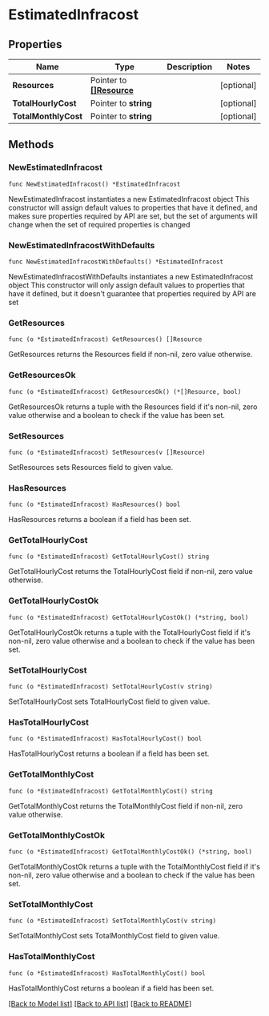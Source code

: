 # EstimatedInfracost

## Properties

Name | Type | Description | Notes
------------ | ------------- | ------------- | -------------
**Resources** | Pointer to [**[]Resource**](Resource.md) |  | [optional] 
**TotalHourlyCost** | Pointer to **string** |  | [optional] 
**TotalMonthlyCost** | Pointer to **string** |  | [optional] 

## Methods

### NewEstimatedInfracost

`func NewEstimatedInfracost() *EstimatedInfracost`

NewEstimatedInfracost instantiates a new EstimatedInfracost object
This constructor will assign default values to properties that have it defined,
and makes sure properties required by API are set, but the set of arguments
will change when the set of required properties is changed

### NewEstimatedInfracostWithDefaults

`func NewEstimatedInfracostWithDefaults() *EstimatedInfracost`

NewEstimatedInfracostWithDefaults instantiates a new EstimatedInfracost object
This constructor will only assign default values to properties that have it defined,
but it doesn't guarantee that properties required by API are set

### GetResources

`func (o *EstimatedInfracost) GetResources() []Resource`

GetResources returns the Resources field if non-nil, zero value otherwise.

### GetResourcesOk

`func (o *EstimatedInfracost) GetResourcesOk() (*[]Resource, bool)`

GetResourcesOk returns a tuple with the Resources field if it's non-nil, zero value otherwise
and a boolean to check if the value has been set.

### SetResources

`func (o *EstimatedInfracost) SetResources(v []Resource)`

SetResources sets Resources field to given value.

### HasResources

`func (o *EstimatedInfracost) HasResources() bool`

HasResources returns a boolean if a field has been set.

### GetTotalHourlyCost

`func (o *EstimatedInfracost) GetTotalHourlyCost() string`

GetTotalHourlyCost returns the TotalHourlyCost field if non-nil, zero value otherwise.

### GetTotalHourlyCostOk

`func (o *EstimatedInfracost) GetTotalHourlyCostOk() (*string, bool)`

GetTotalHourlyCostOk returns a tuple with the TotalHourlyCost field if it's non-nil, zero value otherwise
and a boolean to check if the value has been set.

### SetTotalHourlyCost

`func (o *EstimatedInfracost) SetTotalHourlyCost(v string)`

SetTotalHourlyCost sets TotalHourlyCost field to given value.

### HasTotalHourlyCost

`func (o *EstimatedInfracost) HasTotalHourlyCost() bool`

HasTotalHourlyCost returns a boolean if a field has been set.

### GetTotalMonthlyCost

`func (o *EstimatedInfracost) GetTotalMonthlyCost() string`

GetTotalMonthlyCost returns the TotalMonthlyCost field if non-nil, zero value otherwise.

### GetTotalMonthlyCostOk

`func (o *EstimatedInfracost) GetTotalMonthlyCostOk() (*string, bool)`

GetTotalMonthlyCostOk returns a tuple with the TotalMonthlyCost field if it's non-nil, zero value otherwise
and a boolean to check if the value has been set.

### SetTotalMonthlyCost

`func (o *EstimatedInfracost) SetTotalMonthlyCost(v string)`

SetTotalMonthlyCost sets TotalMonthlyCost field to given value.

### HasTotalMonthlyCost

`func (o *EstimatedInfracost) HasTotalMonthlyCost() bool`

HasTotalMonthlyCost returns a boolean if a field has been set.


[[Back to Model list]](../README.md#documentation-for-models) [[Back to API list]](../README.md#documentation-for-api-endpoints) [[Back to README]](../README.md)


